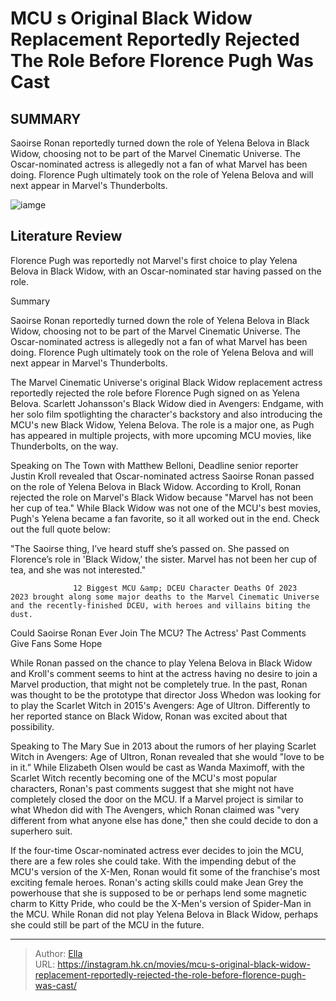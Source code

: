 # MCU s Original Black Widow Replacement Reportedly Rejected The Role Before Florence Pugh Was Cast


## SUMMARY 



  Saoirse Ronan reportedly turned down the role of Yelena Belova in Black Widow, choosing not to be part of the Marvel Cinematic Universe.   The Oscar-nominated actress is allegedly not a fan of what Marvel has been doing.   Florence Pugh ultimately took on the role of Yelena Belova and will next appear in Marvel&#39;s Thunderbolts.  

![iamge]()

## Literature Review

Florence Pugh was reportedly not Marvel&#39;s first choice to play Yelena Belova in Black Widow, with an Oscar-nominated star having passed on the role.


Summary

  Saoirse Ronan reportedly turned down the role of Yelena Belova in Black Widow, choosing not to be part of the Marvel Cinematic Universe.   The Oscar-nominated actress is allegedly not a fan of what Marvel has been doing.   Florence Pugh ultimately took on the role of Yelena Belova and will next appear in Marvel&#39;s Thunderbolts.  





The Marvel Cinematic Universe&#39;s original Black Widow replacement actress reportedly rejected the role before Florence Pugh signed on as Yelena Belova. Scarlett Johansson&#39;s Black Widow died in Avengers: Endgame, with her solo film spotlighting the character&#39;s backstory and also introducing the MCU&#39;s new Black Widow, Yelena Belova. The role is a major one, as Pugh has appeared in multiple projects, with more upcoming MCU movies, like Thunderbolts, on the way.




Speaking on The Town with Matthew Belloni, Deadline senior reporter Justin Kroll revealed that Oscar-nominated actress Saoirse Ronan passed on the role of Yelena Belova in Black Widow. According to Kroll, Ronan rejected the role on Marvel&#39;s Black Widow because &#34;Marvel has not been her cup of tea.&#34; While Black Widow was not one of the MCU&#39;s best movies, Pugh&#39;s Yelena became a fan favorite, so it all worked out in the end. Check out the full quote below:


&#34;The Saoirse thing, I’ve heard stuff she’s passed on. She passed on Florence’s role in &#39;Black Widow,&#39; the sister. Marvel has not been her cup of tea, and she was not interested.&#34;


                  12 Biggest MCU &amp; DCEU Character Deaths Of 2023   2023 brought along some major deaths to the Marvel Cinematic Universe and the recently-finished DCEU, with heroes and villains biting the dust.   


 Could Saoirse Ronan Ever Join The MCU? 
The Actress&#39; Past Comments Give Fans Some Hope
          




While Ronan passed on the chance to play Yelena Belova in Black Widow and Kroll&#39;s comment seems to hint at the actress having no desire to join a Marvel production, that might not be completely true. In the past, Ronan was thought to be the prototype that director Joss Whedon was looking for to play the Scarlet Witch in 2015&#39;s Avengers: Age of Ultron. Differently to her reported stance on Black Widow, Ronan was excited about that possibility.

Speaking to The Mary Sue in 2013 about the rumors of her playing Scarlet Witch in Avengers: Age of Ultron, Ronan revealed that she would &#34;love to be in it.” While Elizabeth Olsen would be cast as Wanda Maximoff, with the Scarlet Witch recently becoming one of the MCU&#39;s most popular characters, Ronan&#39;s past comments suggest that she might not have completely closed the door on the MCU. If a Marvel project is similar to what Whedon did with The Avengers, which Ronan claimed was &#34;very different from what anyone else has done,&#34; then she could decide to don a superhero suit.




If the four-time Oscar-nominated actress ever decides to join the MCU, there are a few roles she could take. With the impending debut of the MCU&#39;s version of the X-Men, Ronan would fit some of the franchise&#39;s most exciting female heroes. Ronan&#39;s acting skills could make Jean Grey the powerhouse that she is supposed to be or perhaps lend some magnetic charm to Kitty Pride, who could be the X-Men&#39;s version of Spider-Man in the MCU. While Ronan did not play Yelena Belova in Black Widow, perhaps she could still be part of the MCU in the future.



---

> Author: [Ella](https://instagram.hk.cn/)  
> URL: https://instagram.hk.cn/movies/mcu-s-original-black-widow-replacement-reportedly-rejected-the-role-before-florence-pugh-was-cast/  


